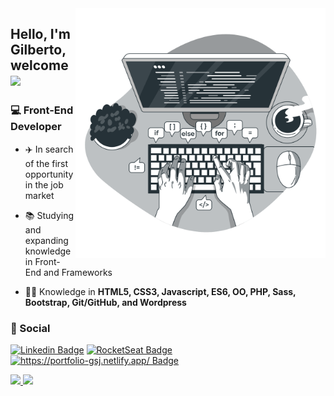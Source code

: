 <img align="right" src="Code typing-bro.png" max-width="400px" width="400px" align="right">

<h2 align="left"> Hello, I'm Gilberto, welcome <img src="https://media.giphy.com/media/hvRJCLFzcasrR4ia7z/giphy.gif" width="30px"></h2>

<h3>💻 Front-End Developer</h3>

- <p>✈️ In search of the first opportunity in the job market<br></p>
- <p>📚 Studying and expanding knowledge in Front-End and Frameworks <br></p>
- <p>👨‍💻 Knowledge in <strong>HTML5, CSS3, Javascript, ES6, OO, PHP, Sass, Bootstrap, Git/GitHub, and Wordpress </strong><br></p>

<h3>📱 Social </h3>

<div>
  
[![Linkedin Badge](https://img.shields.io/badge/-Linkedin-6633cc?style=flat-square&logo=Linkedin&logoColor=white&color=black&link=https://www.linkedin.com/in/gilberto-alves-377414199/)](https://www.linkedin.com/in/gilberto-alves-377414199/)
[![RocketSeat Badge](https://img.shields.io/badge/-RocketSeat-6633cc?style=flat-square&logo=Polymer-Project&logoColor=white&color=black&link=https://app.rocketseat.com.br/me/gilberto-alves-de-sousa-junior-1571157922)](https://app.rocketseat.com.br/me/gilberto-alves-de-sousa-junior-1571157922)
[![https://portfolio-gsj.netlify.app/ Badge](https://img.shields.io/badge/-Portfólio-6633cc?style=flat-square&logo=DTube&logoColor=white&color=black&link=https://portfolio-gsj.netlify.app/)](https://portfolio-gsj.netlify.app/)

</div>
   
<div>
 <a href="https://github.com/GilbertoASJ/">
  <img height="180em" src="https://github-readme-stats.vercel.app/api?username=GilbertoASJ&show_icons=true&theme=dark" style"max-width: 100%;" />
  <img height="180em" src="https://github-readme-stats.vercel.app/api/top-langs/?username=GilbertoASJ&layout=compact&theme=dark" style"max-width: 100%;" />
 </a>
</div>
